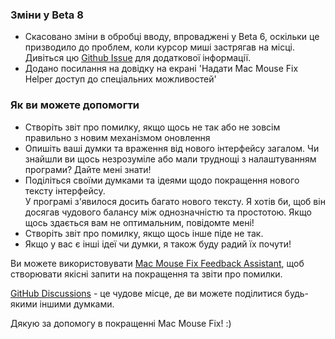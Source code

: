 ### Зміни у Beta 8

- Скасовано зміни в обробці вводу, впроваджені у Beta 6, оскільки це призводило до проблем, коли курсор миші застрягав на місці. Дивіться цю [Github Issue](https://github.com/noah-nuebling/mac-mouse-fix/issues/93) для додаткової інформації.
- Додано посилання на довідку на екрані 'Надати Mac Mouse Fix Helper доступ до спеціальних можливостей'

### Як ви можете допомогти

- Створіть звіт про помилку, якщо щось не так або не зовсім правильно з новим механізмом оновлення
- Опишіть ваші думки та враження від нового інтерфейсу загалом. Чи знайшли ви щось незрозуміле або мали труднощі з налаштуванням програми? Дайте мені знати!
- Поділіться своїми думками та ідеями щодо покращення нового тексту інтерфейсу.\
   У програмі з'явилося досить багато нового тексту. Я хотів би, щоб він досягав чудового балансу між однозначністю та простотою. Якщо щось здається вам не оптимальним, повідомте мені!
- Створіть звіт про помилку, якщо щось інше піде не так.
- Якщо у вас є інші ідеї чи думки, я також буду радий їх почути!

Ви можете використовувати [Mac Mouse Fix Feedback Assistant](https://github.com/noah-nuebling/mac-mouse-fix/issues/new/choose), щоб створювати якісні запити на покращення та звіти про помилки.

[GitHub Discussions](https://github.com/noah-nuebling/mac-mouse-fix/discussions/82) - це чудове місце, де ви можете поділитися будь-якими іншими думками.

Дякую за допомогу в покращенні Mac Mouse Fix! :)